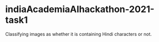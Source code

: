 # indiaAcademiaAIhackathon-2021-task1
Classifying images as whether it is containing Hindi characters or not.
